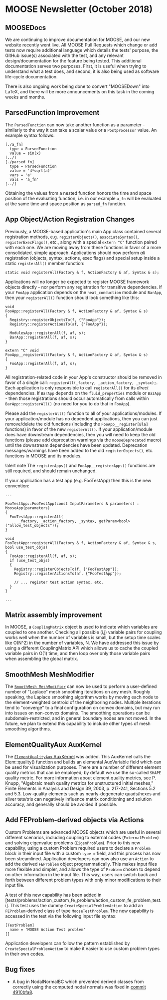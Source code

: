 # MOOSE Newsletter (October 2018)

## MOOSEDocs

We are continuing to improve documentation for MOOSE, and our new
website recently went live.  All MOOSE Pull Requests which change or
add tests now require additional language which details the tests'
purpose, the GitHub issue(s) associated with the test, and any relevant
design/documentation for the feature being tested.  This additional
documentation serves two purposes. First, it is useful when trying to
understand what a test does, and second, it is also being used as
software life-cycle documentation.

There is also ongoing work being done to convert "MOOSEDown" into LaTeX, and there will be
more announcements on this task in the coming weeks and months.

## ParsedFunction Improvement

The `ParsedFunction` can now take another function as a parameter - similarly to the way it can take
a scalar value or a `Postprocessor` value. An example syntax follows:

```
[./a_fn]
  type = ParsedFunction
  value = sin(x)
[../]
[./parsed_fn]
  type = ParsedFunction
  value = '4*sqrt(a)'
  vars = 'a'
  vals = 'a_fn'
[../]
```

Obtaining the values from a nested function honors the time and space position of the evaluating
function, i.e. in our example `a_fn` will be evaluated at the same time and space position as
`parsed_fn` function.

## App Object/Action Registration Changes

Previously, a MOOSE-based application's main App class contained several registration methods,
e.g. `registerObjects()`, `associateSyntax()`, `registerExecFlags()`, etc., along with a special `extern "C"`
function paired with each one.  We are moving away from these functions in favor of a more
consolidated, simple approach.  Applications should now perform *all* registration (objects,
syntax, actions, exec flags) and special setup inside a static `registerAll()` member function:

```
static void registerAll(Factory & f, ActionFactory & af, Syntax & s);
```

Applications will no longer be expected to register MOOSE framework objects directly - nor perform
any registration for transitive dependencies.  If your `FooApp` application depends on the
`heat_conduction` module and `BarApp`, then your `registerAll()` function should look something like this:

```
void
FooApp::registerAll(Factory & f, ActionFactory & af, Syntax & s)
{
  Registry::registerObjectsTo(f, {"FooApp"});
  Registry::registerActionsTo(af, {"FooApp"});

  ModulesApp::registerAll(f, af, s);
  BarApp::registerAll(f, af, s);
}

extern "C" void
FooApp__registerAll(Factory & f, ActionFactory & af, Syntax & s)
{
  FooApp::registerAll(f, af, s);
}
```

All registration-related code in your App's constructor should be removed in favor of a single
call: `registerAll(_factory, _action_factory, _syntax);`.  Each application is only responsible to
call `registerAll()` for its *direct* dependencies.  If `BarApp` depends on the `fluid_properties` module
or `BazApp` - then those registrations should occur automatically from calls within
`BarApp::registerAll()` (no need for you to do that in `FooApp`).

Please add the `registerAll()` function to all of your applications/modules.  If your
application/module has no dependent applications, then you can just remove/delete
the old functions (including the `FooApp__register[Bla]` functions) in favor of the new `registerAll()`.
If your application/module does have downstream dependencies, then you will need to keep the old
functions (please add deprecation warnings via the `mooseDeprecated` macro) until the downstream
dependencies have been updated.  Deprecation messages/warnings have been added to the old
`registerObjects()`, etc. functions in MOOSE and its modules.

!alert note
The `registerApps()` and `FooApp__registerApps()` functions are still required, and should remain unchanged.

If your application has a test app (e.g. FooTestApp) then this is the new convention:


```
...

FooTestApp::FooTestApp(const InputParameters & parameters) : MooseApp(parameters)
{
  FooTestApp::registerAll(
      _factory, _action_factory, _syntax, getParam<bool>("allow_test_objects"));
}

void
FooTestApp::registerAll(Factory & f, ActionFactory & af, Syntax & s, bool use_test_objs)
{
  FooApp::registerAll(f, af, s);
  if (use_test_objs)
  {
    Registry::registerObjectsTo(f, {"FooTestApp"});
    Registry::registerActionsTo(af, {"FooTestApp"});

    // ... register test action syntax, etc.
  }
}

...
```

## Matrix assembly improvement

In MOOSE, a `CouplingMatrix` object is used to indicate which variables
are coupled to one another.  Checking all possible (i,j) variable
pairs for coupling works well when the number of variables is small,
but the setup time scales like O(N^2) in the number of variables, N.
We have addressed this issue by using a different CouplingMatrix API
which allows us to cache the coupled variable pairs in O(1) time, and
then loop over only those variable pairs when assembling the global
matrix.


## SmoothMesh MeshModifier

The [`SmoothMesh MeshModifier`](https://mooseframework.inl.gov/source/meshmodifiers/SmoothMesh.html) can
now be used to perform a user-defined number of "Laplace" mesh
smoothing iterations on any mesh. Roughly speaking, the Laplace
smoothing algorithm works by moving each node to the element-weighted
centroid of the neighboring nodes. Multiple iterations tend to
"converge" to a final configuration on convex domains, but may run
into issues on non-convex domains.  The smoothing operations can be
subdomain-restricted, and in general boundary nodes are not moved. In
the future, we plan to extend this capability to include other types
of mesh smoothing algorithms.


## ElementQualityAux AuxKernel

The [`ElementQualityAux` AuxKernel](https://mooseframework.inl.gov/source/auxkernels/ElementQualityAux.html)
was added. This AuxKernel calls the Elem::quality() function and
builds an elemental AuxVariable field which can be used for
visualization purposes. There are a number of different element
quality metrics that can be employed; by default we use the so-called
`SHAPE` quality metric. For more information about element quality
metrics, see P. Knupp, "Algebraic mesh quality metrics for
unstructured initial meshes," Finite Elements in Analysis and Design
39, 2003, p. 217-241, Sections 5.2 and 5.3. Low-quality elements such
as nearly-degenerate quads/hexes and sliver tets/tris can negatively
influence matrix conditioning and solution accuracy, and generally
should be avoided if possible.


## Add FEProblem-derived objects via Actions

Custom Problems are advanced MOOSE objects which are useful in several
different scenarios, including coupling to external codes
(`ExternalProblem`) and solving eigenvalue problems
(`EigenProblem`). Prior to this new capability, using a custom Problem
required users to declare a `Problem` block in their input file with a
custom `type =` field, and this process has now been streamlined.
Application developers can now also use an `Action` to add the derived
`FEProblem` object programmatically. This makes input files more
flexible and simpler, and allows the type of `Problem` chosen to
depend on other information in the input file. This way, users can
switch back and forth between different problem types with only minor
modifications to their input file.

A test of this new capability has been added in
[tests/problems/action_custom_fe_problem/action_custom_fe_problem_test.i].
This test uses the dummy `CreateSpecialProblemAction` to add an
`FEProblem`-derived class of type `MooseTestProblem`. The new capability
is accessed in the test via the following input file syntax:

```
[TestProblem]
  name = 'MOOSE Action Test problem'
[]
```

Application developers can follow the pattern established by
`CreateSpecialProblemAction` to make it easier to use custom problem
types in their own codes.

## Bug fixes

- A bug in NodalNormalBC which prevented derived classes from
  correctly using the computed nodal normals was fixed in
  [commit 4910bfa8](https://github.com/idaholab/moose/commit/4910bfa8a8a8cc033985dfcbf8126a9425f49a28).
